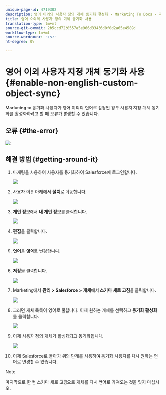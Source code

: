 ```yaml
---
unique-page-id: 4719302
description: 영어 이외의 사용자 정의 개체 동기화 활성화 - Marketing To Docs - 제품 설명서
title: 영어 이외의 사용자 정의 개체 동기화 사용
translation-type: tm+mt
source-git-commit: 2b5ccd7220557a5e966d33436d0f0d2a65e4589d
workflow-type: tm+mt
source-wordcount: '157'
ht-degree: 0%

---
```



# 영어 이외 사용자 지정 개체 동기화 사용 {#enable-non-english-custom-object-sync}

Marketing to 동기화 사용자가 영어 이외의 언어로 설정된 경우 사용자 지정 개체 동기화를 활성화하려고 할 때 오류가 발생할 수 있습니다.

## 오류 {#the-error}

![](assets/image2014-12-10-13-3a17-3a51.png)

## 해결 방법 {#getting-around-it}

1. 마케팅을 사용하여 사용자를 동기화하여 Salesforce에 로그인합니다.

   ![](assets/image2014-12-10-13-3a18-3a1.png)

1. 사용자 이름 아래에서 **설치**&#x200B;로 이동합니다.

   ![](assets/image2014-12-10-13-3a18-3a11.png)

1. **개인 정보**&#x200B;에서 **내 개인 정보**&#x200B;를 클릭합니다.

   ![](assets/image2014-12-10-13-3a18-3a22.png)

1. **편집**&#x200B;을 클릭합니다.

   ![](assets/image2014-12-10-13-3a18-3a32.png)

1. **언어**&#x200B;을 **영어**&#x200B;로 변경합니다.

   ![](assets/image2014-12-10-13-3a18-3a45.png)

1. **저장**&#x200B;을 클릭합니다.

   ![](assets/image2014-12-10-13-3a18-3a55.png)

1. Marketing에서 **관리 > Salesforce > 개체**&#x200B;에서 **스키마 새로 고침**&#x200B;을 클릭합니다.

   ![](assets/image2014-12-10-13-3a19-3a6.png)

1. 그러면 개체 목록이 영어로 풀립니다. 이제 원하는 개체를 선택하고 **동기화 활성화**&#x200B;를 클릭합니다.

   ![](assets/image2014-12-10-13-3a19-3a16.png)

1. 이제 사용자 정의 개체가 활성화되고 동기화됩니다.

   ![](assets/image2014-12-10-13-3a19-3a26.png)

1. 이제 Salesforce로 돌아가 위의 단계를 사용하여 동기화 사용자를 다시 원하는 언어로 변경할 수 있습니다.

>[!NOTE]
>
>마지막으로 한 번 스키마 새로 고침으로 개체를 다시 언어로 가져오는 것을 잊지 마십시오.
